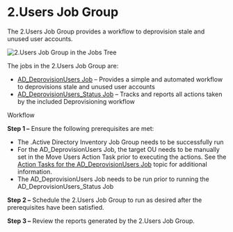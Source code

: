 # 2.Users Job Group

The 2.Users Job Group provides a workflow to deprovision stale and unused user accounts.

![2.Users Job Group in the Jobs Tree](/img/versioned_docs/accessanalyzer_11.6/accessanalyzer/solutions/activedirectory/cleanup/users/usersjobtree.webp)

The jobs in the 2.Users Job Group are:

- [AD_DeprovisionUsers Job](/docs/accessanalyzer/11.6/solutions/activedirectory/cleanup/users/ad_deprovisionusers.md)
  – Provides a simple and automated workflow to deprovisions stale and unused user accounts
- [AD_DeprovisionUsers_Status Job](/docs/accessanalyzer/11.6/solutions/activedirectory/cleanup/users/ad_deprovisionusers_status.md)
  – Tracks and reports all actions taken by the included Deprovisioning workflow

Workflow

**Step 1 –** Ensure the following prerequisites are met:

- The .Active Directory Inventory Job Group needs to be successfully run
- For the AD_DeprovisionUsers Job, the target OU needs to be manually set in the Move Users Action
  Task prior to executing the actions. See the
  [Action Tasks for the AD_DeprovisionUsers Job](/docs/accessanalyzer/11.6/solutions/activedirectory/cleanup/users/ad_deprovisionusers.md#action-tasks-for-the-ad_deprovisionusers-job)
  topic for additional information.
- The AD_DeprovisionUsers Job needs to be run prior to running the AD_DeprovisionUsers_Status Job

**Step 2 –** Schedule the 2.Users Job Group to run as desired after the prerequisites have been
satisfied.

**Step 3 –** Review the reports generated by the 2.Users Job Group.
